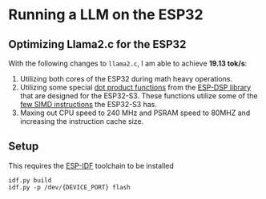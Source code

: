 # Running a LLM on the ESP32

## Optimizing Llama2.c for the ESP32

With the following changes to `llama2.c`, I am able to achieve **19.13 tok/s**:

1. Utilizing both cores of the ESP32 during math heavy operations.
2. Utilizing some special [dot product functions](https://github.com/espressif/esp-dsp/tree/master/modules/dotprod/float) from the [ESP-DSP library](https://github.com/espressif/esp-dsp) that are designed for the ESP32-S3. These functions utilize some of the [few SIMD instructions](https://bitbanksoftware.blogspot.com/2024/01/surprise-esp32-s3-has-few-simd.html) the ESP32-S3 has.
3. Maxing out CPU speed to 240 MHz and PSRAM speed to 80MHZ and increasing the instruction cache size.


## Setup
This requires the [ESP-IDF](https://docs.espressif.com/projects/esp-idf/en/stable/esp32/get-started/index.html#installation) toolchain to be installed

```
idf.py build
idf.py -p /dev/{DEVICE_PORT} flash
```


